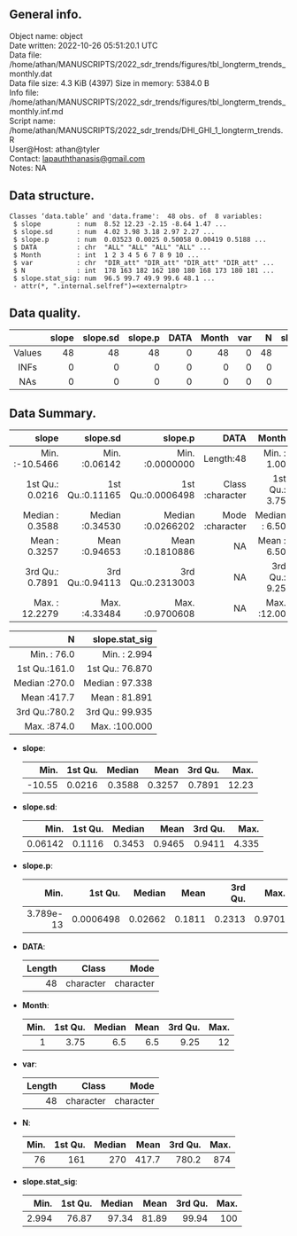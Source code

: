 <!-- This is a markdown file. -->


 General info.
---------------

Object name:    object      
Date written:   2022-10-26 05:51:20.1 UTC  
Data file:      /home/athan/MANUSCRIPTS/2022_sdr_trends/figures/tbl_longterm_trends_monthly.dat      
Data file size: 4.3 KiB (4397) 
Size in memory: 5384.0 B      
Info file:      /home/athan/MANUSCRIPTS/2022_sdr_trends/figures/tbl_longterm_trends_monthly.inf.md      
Script name:    /home/athan/MANUSCRIPTS/2022_sdr_trends/DHI_GHI_1_longterm_trends.R      
User@Host:      athan@tyler   
Contact:        <lapauththanasis@gmail.com>      
Notes:          NA      


 Data structure.
-----------------

```
Classes ‘data.table’ and 'data.frame':	48 obs. of  8 variables:
 $ slope         : num  8.52 12.23 -2.15 -8.64 1.47 ...
 $ slope.sd      : num  4.02 3.98 3.18 2.97 2.27 ...
 $ slope.p       : num  0.03523 0.0025 0.50058 0.00419 0.5188 ...
 $ DATA          : chr  "ALL" "ALL" "ALL" "ALL" ...
 $ Month         : int  1 2 3 4 5 6 7 8 9 10 ...
 $ var           : chr  "DIR_att" "DIR_att" "DIR_att" "DIR_att" ...
 $ N             : int  178 163 182 162 180 180 168 173 180 181 ...
 $ slope.stat_sig: num  96.5 99.7 49.9 99.6 48.1 ...
 - attr(*, ".internal.selfref")=<externalptr> 
```


 Data quality.
---------------

| &nbsp; | slope | slope.sd | slope.p | DATA | Month | var |  N | slope.stat_sig |
|:------:|------:|---------:|--------:|-----:|------:|----:|---:|---------------:|
| Values |    48 |       48 |      48 |    0 |    48 |   0 | 48 |             48 |
|  INFs  |     0 |        0 |       0 |    0 |     0 |   0 |  0 |              0 |
|  NAs   |     0 |        0 |       0 |    0 |     0 |   0 |  0 |              0 |


 Data Summary.
---------------

|            slope |        slope.sd |           slope.p |             DATA |         Month |              var |
|-----------------:|----------------:|------------------:|-----------------:|--------------:|-----------------:|
| Min.   :-10.5466 | Min.   :0.06142 | Min.   :0.0000000 |        Length:48 | Min.   : 1.00 |        Length:48 |
| 1st Qu.:  0.0216 | 1st Qu.:0.11165 | 1st Qu.:0.0006498 | Class :character | 1st Qu.: 3.75 | Class :character |
| Median :  0.3588 | Median :0.34530 | Median :0.0266202 | Mode  :character | Median : 6.50 | Mode  :character |
| Mean   :  0.3257 | Mean   :0.94653 | Mean   :0.1810886 |               NA | Mean   : 6.50 |               NA |
| 3rd Qu.:  0.7891 | 3rd Qu.:0.94113 | 3rd Qu.:0.2313003 |               NA | 3rd Qu.: 9.25 |               NA |
| Max.   : 12.2279 | Max.   :4.33484 | Max.   :0.9700608 |               NA | Max.   :12.00 |               NA |

 

|             N |  slope.stat_sig |
|--------------:|----------------:|
| Min.   : 76.0 | Min.   :  2.994 |
| 1st Qu.:161.0 | 1st Qu.: 76.870 |
| Median :270.0 | Median : 97.338 |
| Mean   :417.7 | Mean   : 81.891 |
| 3rd Qu.:780.2 | 3rd Qu.: 99.935 |
| Max.   :874.0 | Max.   :100.000 |



  * **slope**:


    |   Min. | 1st Qu. | Median |   Mean | 3rd Qu. |  Max. |
    |-------:|--------:|-------:|-------:|--------:|------:|
    | -10.55 |  0.0216 | 0.3588 | 0.3257 |  0.7891 | 12.23 |

  * **slope.sd**:


    |    Min. | 1st Qu. | Median |   Mean | 3rd Qu. |  Max. |
    |--------:|--------:|-------:|-------:|--------:|------:|
    | 0.06142 |  0.1116 | 0.3453 | 0.9465 |  0.9411 | 4.335 |

  * **slope.p**:


    |      Min. |   1st Qu. |  Median |   Mean | 3rd Qu. |   Max. |
    |----------:|----------:|--------:|-------:|--------:|-------:|
    | 3.789e-13 | 0.0006498 | 0.02662 | 0.1811 |  0.2313 | 0.9701 |

  * **DATA**:


    | Length |     Class |      Mode |
    |-------:|----------:|----------:|
    |     48 | character | character |

  * **Month**:


    | Min. | 1st Qu. | Median | Mean | 3rd Qu. | Max. |
    |-----:|--------:|-------:|-----:|--------:|-----:|
    |    1 |    3.75 |    6.5 |  6.5 |    9.25 |   12 |

  * **var**:


    | Length |     Class |      Mode |
    |-------:|----------:|----------:|
    |     48 | character | character |

  * **N**:


    | Min. | 1st Qu. | Median |  Mean | 3rd Qu. | Max. |
    |-----:|--------:|-------:|------:|--------:|-----:|
    |   76 |     161 |    270 | 417.7 |   780.2 |  874 |

  * **slope.stat_sig**:


    |  Min. | 1st Qu. | Median |  Mean | 3rd Qu. | Max. |
    |------:|--------:|-------:|------:|--------:|-----:|
    | 2.994 |   76.87 |  97.34 | 81.89 |   99.94 |  100 |


<!-- end of list -->


